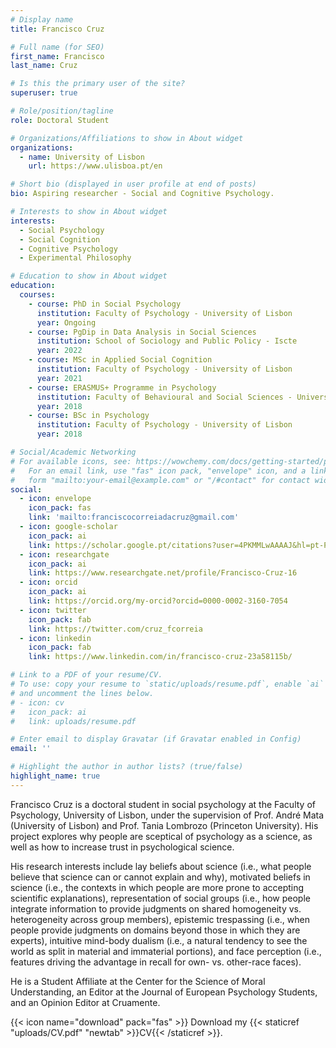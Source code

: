 ```yaml
---
# Display name
title: Francisco Cruz

# Full name (for SEO)
first_name: Francisco
last_name: Cruz

# Is this the primary user of the site?
superuser: true

# Role/position/tagline
role: Doctoral Student

# Organizations/Affiliations to show in About widget
organizations:
  - name: University of Lisbon
    url: https://www.ulisboa.pt/en

# Short bio (displayed in user profile at end of posts)
bio: Aspiring researcher - Social and Cognitive Psychology.

# Interests to show in About widget
interests:
  - Social Psychology
  - Social Cognition
  - Cognitive Psychology
  - Experimental Philosophy

# Education to show in About widget
education:
  courses:
    - course: PhD in Social Psychology
      institution: Faculty of Psychology - University of Lisbon
      year: Ongoing
    - course: PgDip in Data Analysis in Social Sciences
      institution: School of Sociology and Public Policy - Iscte
      year: 2022
    - course: MSc in Applied Social Cognition
      institution: Faculty of Psychology - University of Lisbon
      year: 2021
    - course: ERASMUS+ Programme in Psychology
      institution: Faculty of Behavioural and Social Sciences - University of Groningen
      year: 2018
    - course: BSc in Psychology
      institution: Faculty of Psychology - University of Lisbon
      year: 2018

# Social/Academic Networking
# For available icons, see: https://wowchemy.com/docs/getting-started/page-builder/#icons
#   For an email link, use "fas" icon pack, "envelope" icon, and a link in the
#   form "mailto:your-email@example.com" or "/#contact" for contact widget.
social:
  - icon: envelope
    icon_pack: fas
    link: 'mailto:franciscocorreiadacruz@gmail.com'
  - icon: google-scholar
    icon_pack: ai
    link: https://scholar.google.pt/citations?user=4PKMMLwAAAAJ&hl=pt-PT
  - icon: researchgate
    icon_pack: ai
    link: https://www.researchgate.net/profile/Francisco-Cruz-16 
  - icon: orcid
    icon_pack: ai
    link: https://orcid.org/my-orcid?orcid=0000-0002-3160-7054 
  - icon: twitter
    icon_pack: fab
    link: https://twitter.com/cruz_fcorreia
  - icon: linkedin
    icon_pack: fab
    link: https://www.linkedin.com/in/francisco-cruz-23a58115b/

# Link to a PDF of your resume/CV.
# To use: copy your resume to `static/uploads/resume.pdf`, enable `ai` icons in `params.yaml`,
# and uncomment the lines below.
# - icon: cv
#   icon_pack: ai
#   link: uploads/resume.pdf

# Enter email to display Gravatar (if Gravatar enabled in Config)
email: ''

# Highlight the author in author lists? (true/false)
highlight_name: true
---
```


Francisco Cruz is a doctoral student in social psychology at the Faculty of Psychology, University of Lisbon, under the supervision of Prof. André Mata (University of Lisbon) and Prof. Tania Lombrozo (Princeton University). His project explores why people are sceptical of psychology as a science, as well as how to increase trust in psychological science.

His research interests include lay beliefs about science (i.e., what people believe that science can or cannot explain and why), motivated beliefs in science (i.e., the contexts in which people are more prone to accepting scientific explanations), representation of social groups (i.e., how people integrate information to provide judgments on shared homogeneity vs. heterogeneity across group members), epistemic trespassing (i.e., when people provide judgments on domains beyond those in which they are experts), intuitive mind-body dualism (i.e., a natural tendency to see the world as split in material and immaterial portions), and face perception (i.e., features driving the advantage in recall for own- vs. other-race faces). 

He is a Student Affiliate at the Center for the Science of Moral Understanding, an Editor at the Journal of European Psychology Students, and an Opinion Editor at Cruamente. 

{{< icon name="download" pack="fas" >}} Download my {{< staticref "uploads/CV.pdf" "newtab" >}}CV{{< /staticref >}}.